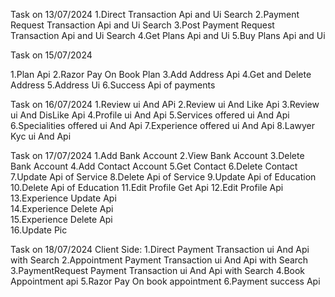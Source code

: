 
Task on 13/07/2024
1.Direct Transaction Api and Ui Search
2.Payment Request Transaction Api and Ui Search
3.Post Payment Request Transaction Api and Ui Search
4.Get Plans Api and Ui 
5.Buy Plans Api and Ui 

Task on 15/07/2024

1.Plan Api
2.Razor Pay On Book Plan
3.Add Address Api
4.Get and Delete Address
5.Address Ui
6.Success Api of payments

Task on 16/07/2024
1.Review ui And APi
2.Review ui And Like Api
3.Review ui And DisLike Api
4.Profile ui And  Api
5.Services offered ui And  Api
6.Specialities offered ui And  Api
7.Experience offered ui And  Api
8.Lawyer Kyc ui And  Api

Task on 17/07/2024
1.Add Bank Account
2.View Bank Account
3.Delete Bank Account
4.Add Contact Account
5.Get Contact 
6.Delete Contact 
7.Update Api of Service
8.Delete Api of Service
9.Update Api of Education
10.Delete Api of Education
11.Edit Profile Get Api
12.Edit Profile  Api
13.Experience Update Api  
14.Experience Delete Api  
15.Experience Delete Api  
16.Update Pic 

Task on 18/07/2024 
Client Side:
1.Direct Payment Transaction ui And Api with Search
2.Appointment Payment Transaction ui And Api with Search
3.PaymentRequest Payment Transaction ui And Api with Search
4.Book Appointment api
5.Razor Pay On book appointment
6.Payment success Api